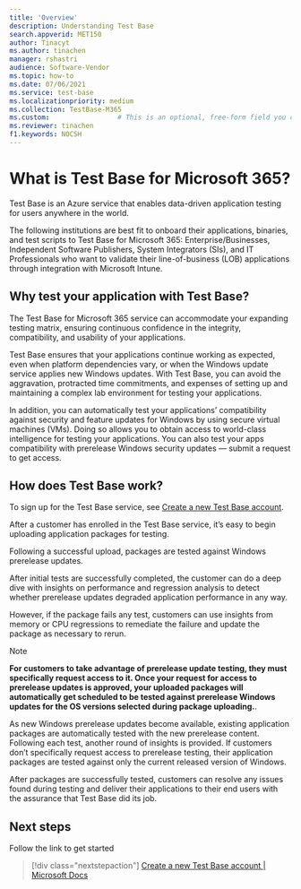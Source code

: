 ```yaml
---
title: 'Overview'
description: Understanding Test Base
search.appverid: MET150
author: Tinacyt
ms.author: tinachen
manager: rshastri
audience: Software-Vendor
ms.topic: how-to
ms.date: 07/06/2021
ms.service: test-base
ms.localizationpriority: medium
ms.collection: TestBase-M365
ms.custom:                 # This is an optional, free-form field you can use to define your own collection of articles. If you have more than one value, format as a bulleted list. This field truncates to something like 144 characters (inclusive of spaces) so keep it short.
ms.reviewer: tinachen
f1.keywords: NOCSH
---
```


# What is Test Base for Microsoft 365?

Test Base is an Azure service that enables data-driven application testing for users anywhere in the world. 

The following institutions are best fit to onboard their applications, binaries, and test scripts to Test Base for Microsoft 365: Enterprise/Businesses, Independent Software Publishers, System Integrators (SIs), and IT Professionals who want to validate their line-of-business (LOB) applications through integration with Microsoft Intune.

## Why test your application with Test Base?

The Test Base for Microsoft 365 service can accommodate your expanding testing matrix, ensuring continuous confidence in the integrity, compatibility, and usability of your applications. 

Test Base ensures that your applications continue working as expected, even when platform dependencies vary, or when the Windows update service applies new Windows updates. With Test Base, you can avoid the aggravation, protracted time commitments, and expenses of setting up and maintaining a complex lab environment for testing your applications. 

In addition, you can automatically test your applications’ compatibility against security and feature updates for Windows by using secure virtual machines (VMs). Doing so allows you to obtain access to world-class intelligence for testing your applications. You can also test your apps compatibility with prerelease Windows security updates — submit a request to get access.

## How does Test Base work?

To sign up for the Test Base service, see [Create a new Test Base account](createAccount.md).

After a customer has enrolled in the Test Base service, it’s easy to begin uploading application packages for testing.

Following a successful upload, packages are tested against Windows prerelease updates.

After initial tests are successfully completed, the customer can do a deep dive with insights on performance and regression analysis to detect whether prerelease updates degraded application performance in any way.

However, if the package fails any test, customers can use insights from memory or CPU regressions to remediate the failure and update the package as necessary to rerun.

> [!NOTE]
> **For customers to take advantage of prerelease update testing, they must specifically request access to it. Once your request for access to prerelease updates is approved, your uploaded packages will automatically get scheduled to be tested against prerelease Windows updates for the OS versions selected during package uploading.**.

As new Windows prerelease updates become available, existing application packages are automatically tested with the new prerelease content. Following each test, another round of insights is provided. If customers don’t specifically request access to prerelease testing, their application packages are tested against only the current released version of Windows. 

After packages are successfully tested, customers can resolve any issues found during testing and deliver their applications to their end users with the assurance that Test Base did its job.

## Next steps

Follow the link to get started
> [!div class="nextstepaction"]
> [Create a new Test Base account | Microsoft Docs](createaccount.md)
